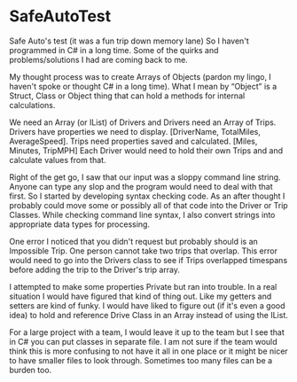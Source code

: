 # SafeAutoTest
Safe Auto's test (it was a fun trip down memory lane)
So I haven't programmed in C# in a long time. Some of the quirks and problems/solutions I had are coming back to me.

My thought process was to create Arrays of Objects (pardon my lingo, I haven't spoke or thought C# in a long time).   What I mean by “Object” is a Struct, Class or Object thing that can hold a methods for internal calculations.

We need an Array (or IList) of Drivers and Drivers need an Array of Trips.
Drivers have properties we need to display. [DriverName, TotalMiles, AverageSpeed].
Trips need properties saved and calculated. [Miles, Minutes, TripMPH]
Each Driver would need to hold their own Trips and and calculate values from that.

Right of the get go, I saw that our input was a sloppy command line string. Anyone can type any slop and the program would need to deal with that first.  So I started by developing syntax checking code.  As an after thought I probably could move some or possibly all of that code into the Driver or Trip Classes.  While checking command line syntax, I also convert strings into appropriate data types for processing.

One error I noticed that you didn't request but probably should is an Impossible Trip.  One person cannot take two trips that overlap. This error would need to go into the Drivers class to see if Trips overlapped timespans before adding the trip to the Driver's trip array.

I attempted to make some properties Private but ran into trouble.  In a real situation I would have figured that kind of thing out.  Like my getters and setters are kind of funky.
I would have liked to figure out (if it's even a good idea) to hold and reference Drive Class in an Array instead of using the IList.

For a large project with a team, I would leave it up to the team but I see that in C# you can put classes in separate file.  I am not sure if the team would think this is more confusing to not have it all in one place or it might be nicer to have smaller files to look through. Sometimes too many files can be a burden too.
